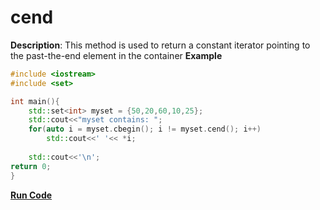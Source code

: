 # cend

**Description**: This method is used to return a constant iterator pointing to the past-the-end element in the container
**Example**
```cpp
#include <iostream>
#include <set>

int main(){
	std::set<int> myset = {50,20,60,10,25};
	std::cout<<"myset contains: ";
	for(auto i = myset.cbegin(); i != myset.cend(); i++)
		std::cout<<' '<< *i;
	
	std::cout<<'\n';
return 0;
}
```

**[Run Code](https://rextester.com/KVCL27230)**
